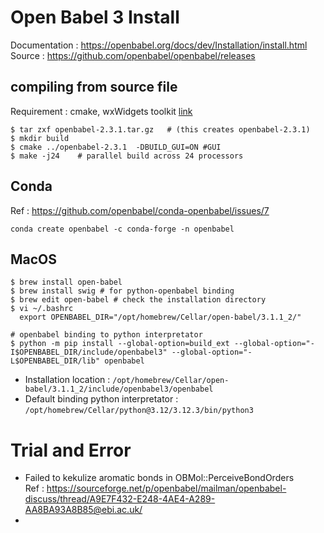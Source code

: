 # Open Babel 3 Install
Documentation : https://openbabel.org/docs/dev/Installation/install.html    
Source : https://github.com/openbabel/openbabel/releases  
## compiling from source file
Requirement : cmake, wxWidgets toolkit [link](https://github.com/jihunni/Linux/blob/master/Software_Cheminfo/wxWidgets.md)
```
$ tar zxf openbabel-2.3.1.tar.gz   # (this creates openbabel-2.3.1)
$ mkdir build
$ cmake ../openbabel-2.3.1  -DBUILD_GUI=ON #GUI
$ make -j24    # parallel build across 24 processors
```

## Conda
Ref : https://github.com/openbabel/conda-openbabel/issues/7
```
conda create openbabel -c conda-forge -n openbabel
```
## MacOS
```
$ brew install open-babel
$ brew install swig # for python-openbabel binding
$ brew edit open-babel # check the installation directory
$ vi ~/.bashrc
  export OPENBABEL_DIR="/opt/homebrew/Cellar/open-babel/3.1.1_2/"

# openbabel binding to python interpretator
$ python -m pip install --global-option=build_ext --global-option="-I$OPENBABEL_DIR/include/openbabel3" --global-option="-L$OPENBABEL_DIR/lib" openbabel
```
- Installation location : `/opt/homebrew/Cellar/open-babel/3.1.1_2/include/openbabel3/openbabel`
- Default binding python interpretator : `/opt/homebrew/Cellar/python@3.12/3.12.3/bin/python3`

# Trial and Error
- Failed to kekulize aromatic bonds in OBMol::PerceiveBondOrders   
  Ref : https://sourceforge.net/p/openbabel/mailman/openbabel-discuss/thread/A9E7F432-E248-4AE4-A289-AA8BA93A8B85@ebi.ac.uk/  
-  
